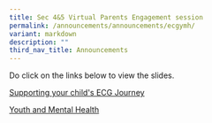 ```yaml
---
title: Sec 4&5 Virtual Parents Engagement session
permalink: /announcements/announcements/ecgymh/
variant: markdown
description: ""
third_nav_title: Announcements
---
```

<p>Do click on the links below to view the slides.</p>
<p><a href="/files/Sec 4 n 5 PTM/ecg_journey.pdf" rel="noopener noreferrer nofollow" target="_blank">Supporting your child's ECG Journey</a>
</p>
<p><a href="/files/Sec 4 n 5 PTM/youth_and_mental_health.pdf" rel="noopener noreferrer nofollow" target="_blank">Youth and Mental Health</a>
</p>